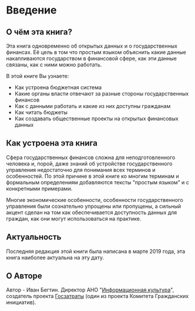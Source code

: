 # Введение

## О чём эта книга?

Эта книга одновременно об открытых данных и о государственных финансах. Её цель в том что простым языком объяснить какие данные накапливаются государством в финансовой сфере, как эти данные связаны, как с ними можно работать.

В этой книге Вы узнаете:

* Как устроена бюджетная система
* Какие органы власти отвечают за разные стороны государственных финансов
* Как с данными работать и какие из них доступны гражданам
* Как читать бюджеты
* Как создавать общественные проекты на открытых финансовых данных

## Как устроена эта книга

   Сфера государственных финансов сложна для неподготовленного человека и, порой, даже знаний об устройстве государственного управления недостаточно для понимания всех терминов и особенностей. По этой причине в этой книге ко многим терминам и формальным определениям добавляются тексты "простым языком" и с конкретными примерами. 

   Многие экономические особенности, особенности государственного управления были сознательно упрощены или пропущены, а сильный акцент сделан на том как обеспечивается доступность данных для граждан, как они могут использоваться на практике. 

## Актуальность

Последняя редакция этой книги была написана в марте 2019 года, эта книга наиболее актуальна на эту дату.

## О Авторе

Автор - Иван Бегтин. Директор АНО "[Информационная культура](https://infoculture.ru)", создатель проекта [Госзатраты](https://clearspending.ru) \(один из проекта Комитета Гражданских инициатив\).





